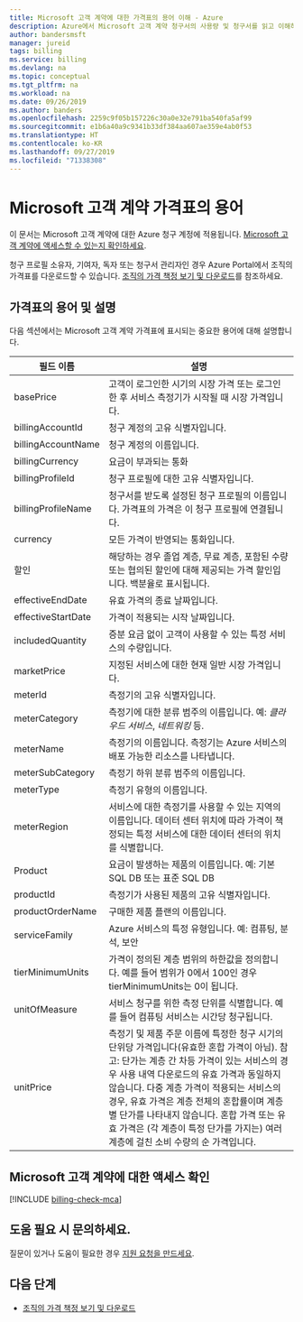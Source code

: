 ```yaml
---
title: Microsoft 고객 계약에 대한 가격표의 용어 이해 - Azure
description: Azure에서 Microsoft 고객 계약 청구서의 사용량 및 청구서를 읽고 이해하는 방법을 알아봅니다.
author: bandersmsft
manager: jureid
tags: billing
ms.service: billing
ms.devlang: na
ms.topic: conceptual
ms.tgt_pltfrm: na
ms.workload: na
ms.date: 09/26/2019
ms.author: banders
ms.openlocfilehash: 2259c9f05b157226c30a0e32e791ba540fa5af99
ms.sourcegitcommit: e1b6a40a9c9341b33df384aa607ae359e4ab0f53
ms.translationtype: HT
ms.contentlocale: ko-KR
ms.lasthandoff: 09/27/2019
ms.locfileid: "71338308"
---
```

# <a name="terms-in-your-microsoft-customer-agreement-price-sheet"></a>Microsoft 고객 계약 가격표의 용어

이 문서는 Microsoft 고객 계약에 대한 Azure 청구 계정에 적용됩니다. [Microsoft 고객 계약에 액세스할 수 있는지 확인하세요](#check-access-to-a-microsoft-customer-agreement).

청구 프로필 소유자, 기여자, 독자 또는 청구서 관리자인 경우 Azure Portal에서 조직의 가격표를 다운로드할 수 있습니다. [조직의 가격 책정 보기 및 다운로드](billing-ea-pricing.md)를 참조하세요.

## <a name="terms-and-descriptions-in-your-price-sheet"></a>가격표의 용어 및 설명

다음 섹션에서는 Microsoft 고객 계약 가격표에 표시되는 중요한 용어에 대해 설명합니다.

| **필드 이름**   | **설명**   |
| --- | --- |
| basePrice  | 고객이 로그인한 시기의 시장 가격 또는 로그인한 후 서비스 측정기가 시작될 때 시장 가격입니다.   |
| billingAccountId  | 청구 계정의 고유 식별자입니다.   |
| billingAccountName  | 청구 계정의 이름입니다.  |
| billingCurrency | 요금이 부과되는 통화 |
| billingProfileId  | 청구 프로필에 대한 고유 식별자입니다.   |
| billingProfileName  | 청구서를 받도록 설정된 청구 프로필의 이름입니다. 가격표의 가격은 이 청구 프로필에 연결됩니다. |
| currency | 모든 가격이 반영되는 통화입니다. |
| 할인 | 해당하는 경우 졸업 계층, 무료 계층, 포함된 수량 또는 협의된 할인에 대해 제공되는 가격 할인입니다. 백분율로 표시됩니다. |
| effectiveEndDate  | 유효 가격의 종료 날짜입니다. |
| effectiveStartDate  | 가격이 적용되는 시작 날짜입니다. |
| includedQuantity | 증분 요금 없이 고객이 사용할 수 있는 특정 서비스의 수량입니다. |
| marketPrice | 지정된 서비스에 대한 현재 일반 시장 가격입니다. |
| meterId  | 측정기의 고유 식별자입니다. |
| meterCategory  | 측정기에 대한 분류 범주의 이름입니다. 예: _클라우드 서비스_, _네트워킹_ 등. |
| meterName  | 측정기의 이름입니다. 측정기는 Azure 서비스의 배포 가능한 리소스를 나타냅니다. |
| meterSubCategory  | 측정기 하위 분류 범주의 이름입니다.  |
| meterType  |  측정기 유형의 이름입니다. |
| meterRegion  | 서비스에 대한 측정기를 사용할 수 있는 지역의 이름입니다. 데이터 센터 위치에 따라 가격이 책정되는 특정 서비스에 대한 데이터 센터의 위치를 식별합니다.    |
| Product  | 요금이 발생하는 제품의 이름입니다. 예: 기본 SQL DB 또는 표준 SQL DB  |
| productId  | 측정기가 사용된 제품의 고유 식별자입니다. |
| productOrderName  | 구매한 제품 플랜의 이름입니다. |
| serviceFamily  | Azure 서비스의 특정 유형입니다. 예: 컴퓨팅, 분석, 보안 |
| tierMinimumUnits  | 가격이 정의된 계층 범위의 하한값을 정의합니다. 예를 들어 범위가 0에서 100인 경우 tierMinimumUnits는 0이 됩니다.  |
| unitOfMeasure  | 서비스 청구를 위한 측정 단위를 식별합니다. 예를 들어 컴퓨팅 서비스는 시간당 청구됩니다. |
| unitPrice  | 측정기 및 제품 주문 이름에 특정한 청구 시기의 단위당 가격입니다(유효한 혼합 가격이 아님).  참고: 단가는 계층 간 차등 가격이 있는 서비스의 경우 사용 내역 다운로드의 유효 가격과 동일하지 않습니다.  다중 계층 가격이 적용되는 서비스의 경우, 유효 가격은 계층 전체의 혼합률이며 계층별 단가를 나타내지 않습니다. 혼합 가격 또는 유효 가격은 (각 계층이 특정 단가를 가지는) 여러 계층에 걸친 소비 수량의 순 가격입니다. |


## <a name="check-access-to-a-microsoft-customer-agreement"></a>Microsoft 고객 계약에 대한 액세스 확인
[!INCLUDE [billing-check-mca](../../includes/billing-check-mca.md)]

## <a name="need-help-contact-us"></a>도움 필요 시 문의하세요.

질문이 있거나 도움이 필요한 경우 [지원 요청을 만드세요](https://go.microsoft.com/fwlink/?linkid=2083458).

## <a name="next-steps"></a>다음 단계

- [조직의 가격 책정 보기 및 다운로드](billing-ea-pricing.md)
